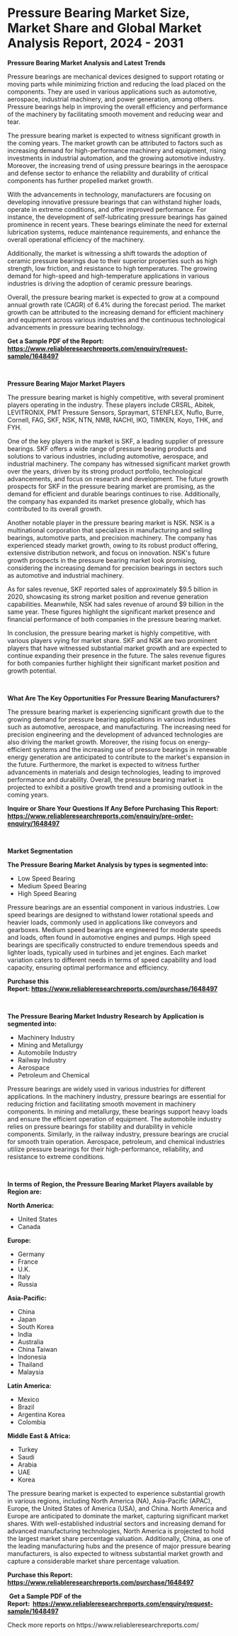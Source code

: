 <p><h1>Pressure Bearing Market Size, Market Share and Global Market Analysis Report, 2024 - 2031</h1></p><p><strong>Pressure Bearing Market Analysis and Latest Trends</strong></p>
<p><p>Pressure bearings are mechanical devices designed to support rotating or moving parts while minimizing friction and reducing the load placed on the components. They are used in various applications such as automotive, aerospace, industrial machinery, and power generation, among others. Pressure bearings help in improving the overall efficiency and performance of the machinery by facilitating smooth movement and reducing wear and tear.</p><p>The pressure bearing market is expected to witness significant growth in the coming years. The market growth can be attributed to factors such as increasing demand for high-performance machinery and equipment, rising investments in industrial automation, and the growing automotive industry. Moreover, the increasing trend of using pressure bearings in the aerospace and defense sector to enhance the reliability and durability of critical components has further propelled market growth.</p><p>With the advancements in technology, manufacturers are focusing on developing innovative pressure bearings that can withstand higher loads, operate in extreme conditions, and offer improved performance. For instance, the development of self-lubricating pressure bearings has gained prominence in recent years. These bearings eliminate the need for external lubrication systems, reduce maintenance requirements, and enhance the overall operational efficiency of the machinery.</p><p>Additionally, the market is witnessing a shift towards the adoption of ceramic pressure bearings due to their superior properties such as high strength, low friction, and resistance to high temperatures. The growing demand for high-speed and high-temperature applications in various industries is driving the adoption of ceramic pressure bearings.</p><p>Overall, the pressure bearing market is expected to grow at a compound annual growth rate (CAGR) of 6.4% during the forecast period. The market growth can be attributed to the increasing demand for efficient machinery and equipment across various industries and the continuous technological advancements in pressure bearing technology.</p></p>
<p><strong>Get a Sample PDF of the Report:&nbsp; <a href="https://www.reliableresearchreports.com/enquiry/request-sample/1648497">https://www.reliableresearchreports.com/enquiry/request-sample/1648497</a></strong></p>
<p>&nbsp;</p>
<p><strong>Pressure Bearing Major Market Players</strong></p>
<p><p>The pressure bearing market is highly competitive, with several prominent players operating in the industry. These players include CRSRL, Abitek, LEVITRONIX, PMT Pressure Sensors, Spraymart, STENFLEX, Nuflo, Burre, Cornell, FAG, SKF, NSK, NTN, NMB, NACHI, IKO, TIMKEN, Koyo, THK, and FYH.</p><p>One of the key players in the market is SKF, a leading supplier of pressure bearings. SKF offers a wide range of pressure bearing products and solutions to various industries, including automotive, aerospace, and industrial machinery. The company has witnessed significant market growth over the years, driven by its strong product portfolio, technological advancements, and focus on research and development. The future growth prospects for SKF in the pressure bearing market are promising, as the demand for efficient and durable bearings continues to rise. Additionally, the company has expanded its market presence globally, which has contributed to its overall growth.</p><p>Another notable player in the pressure bearing market is NSK. NSK is a multinational corporation that specializes in manufacturing and selling bearings, automotive parts, and precision machinery. The company has experienced steady market growth, owing to its robust product offering, extensive distribution network, and focus on innovation. NSK's future growth prospects in the pressure bearing market look promising, considering the increasing demand for precision bearings in sectors such as automotive and industrial machinery.</p><p>As for sales revenue, SKF reported sales of approximately $9.5 billion in 2020, showcasing its strong market position and revenue generation capabilities. Meanwhile, NSK had sales revenue of around $9 billion in the same year. These figures highlight the significant market presence and financial performance of both companies in the pressure bearing market.</p><p>In conclusion, the pressure bearing market is highly competitive, with various players vying for market share. SKF and NSK are two prominent players that have witnessed substantial market growth and are expected to continue expanding their presence in the future. The sales revenue figures for both companies further highlight their significant market position and growth potential.</p></p>
<p>&nbsp;</p>
<p><strong>What Are The Key Opportunities For Pressure Bearing Manufacturers?</strong></p>
<p><p>The pressure bearing market is experiencing significant growth due to the growing demand for pressure bearing applications in various industries such as automotive, aerospace, and manufacturing. The increasing need for precision engineering and the development of advanced technologies are also driving the market growth. Moreover, the rising focus on energy-efficient systems and the increasing use of pressure bearings in renewable energy generation are anticipated to contribute to the market's expansion in the future. Furthermore, the market is expected to witness further advancements in materials and design technologies, leading to improved performance and durability. Overall, the pressure bearing market is projected to exhibit a positive growth trend and a promising outlook in the coming years.</p></p>
<p><strong>Inquire or Share Your Questions If Any Before Purchasing This Report: <a href="https://www.reliableresearchreports.com/enquiry/pre-order-enquiry/1648497">https://www.reliableresearchreports.com/enquiry/pre-order-enquiry/1648497</a></strong></p>
<p>&nbsp;</p>
<p><strong>Market Segmentation</strong></p>
<p><strong>The Pressure Bearing Market Analysis by types is segmented into:</strong></p>
<p><ul><li>Low Speed Bearing</li><li>Medium Speed Bearing</li><li>High Speed Bearing</li></ul></p>
<p><p>Pressure bearings are an essential component in various industries. Low speed bearings are designed to withstand lower rotational speeds and heavier loads, commonly used in applications like conveyors and gearboxes. Medium speed bearings are engineered for moderate speeds and loads, often found in automotive engines and pumps. High speed bearings are specifically constructed to endure tremendous speeds and lighter loads, typically used in turbines and jet engines. Each market variation caters to different needs in terms of speed capability and load capacity, ensuring optimal performance and efficiency.</p></p>
<p><strong>Purchase this Report:&nbsp;<a href="https://www.reliableresearchreports.com/purchase/1648497">https://www.reliableresearchreports.com/purchase/1648497</a></strong></p>
<p>&nbsp;</p>
<p><strong>The Pressure Bearing Market Industry Research by Application is segmented into:</strong></p>
<p><ul><li>Machinery Industry</li><li>Mining and Metallurgy</li><li>Automobile Industry</li><li>Railway Industry</li><li>Aerospace</li><li>Petroleum and Chemical</li></ul></p>
<p><p>Pressure bearings are widely used in various industries for different applications. In the machinery industry, pressure bearings are essential for reducing friction and facilitating smooth movement in machinery components. In mining and metallurgy, these bearings support heavy loads and ensure the efficient operation of equipment. The automobile industry relies on pressure bearings for stability and durability in vehicle components. Similarly, in the railway industry, pressure bearings are crucial for smooth train operation. Aerospace, petroleum, and chemical industries utilize pressure bearings for their high-performance, reliability, and resistance to extreme conditions.</p></p>
<p>&nbsp;</p>
<p><strong>In terms of Region, the Pressure Bearing Market Players available by Region are:</strong></p>
<p>
    <p> <strong> North America: </strong>
        <ul>
            <li>United States</li>
            <li>Canada</li>
        </ul>
        </p> 
    <p> <strong> Europe: </strong>
        <ul>
            <li>Germany</li>
            <li>France</li>
            <li>U.K.</li>
            <li>Italy</li>
            <li>Russia</li>
        </ul>
        </p> 
    <p> <strong> Asia-Pacific: </strong>
        <ul>
            <li>China</li>
            <li>Japan</li>
            <li>South Korea</li>
            <li>India</li>
            <li>Australia</li>
            <li>China Taiwan</li>
            <li>Indonesia</li>
            <li>Thailand</li>
            <li>Malaysia</li>
        </ul>
        </p> 
    <p> <strong> Latin America: </strong>
        <ul>
            <li>Mexico</li>
            <li>Brazil</li>
            <li>Argentina Korea</li>
            <li>Colombia</li>
        </ul>
        </p> 
    <p> <strong> Middle East & Africa: </strong>
        <ul>
            <li>Turkey</li>
            <li>Saudi</li>
            <li>Arabia</li>
            <li>UAE</li>
            <li>Korea</li>
        </ul>
    </p>
    </p>
<p><p>The pressure bearing market is expected to experience substantial growth in various regions, including North America (NA), Asia-Pacific (APAC), Europe, the United States of America (USA), and China. North America and Europe are anticipated to dominate the market, capturing significant market shares. With well-established industrial sectors and increasing demand for advanced manufacturing technologies, North America is projected to hold the largest market share percentage valuation. Additionally, China, as one of the leading manufacturing hubs and the presence of major pressure bearing manufacturers, is also expected to witness substantial market growth and capture a considerable market share percentage valuation.</p></p>
<p><strong>Purchase this Report: <a href="https://www.reliableresearchreports.com/purchase/1648497">https://www.reliableresearchreports.com/purchase/1648497</a></strong></p>
<p>&nbsp;<strong>Get a Sample PDF of the Report:&nbsp;&nbsp;<a href="https://www.reliableresearchreports.com/enquiry/request-sample/1648497">https://www.reliableresearchreports.com/enquiry/request-sample/1648497</a></strong></p>
<p><strong></strong></p>
<p>Check more reports on https://www.reliableresearchreports.com/</p>